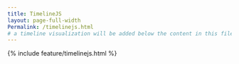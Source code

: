 ```yaml
---
title: TimelineJS
layout: page-full-width
Permalink: /timelinejs.html
# a timeline visualization will be added below the content in this file 
--- 
```

{% include feature/timelinejs.html %}